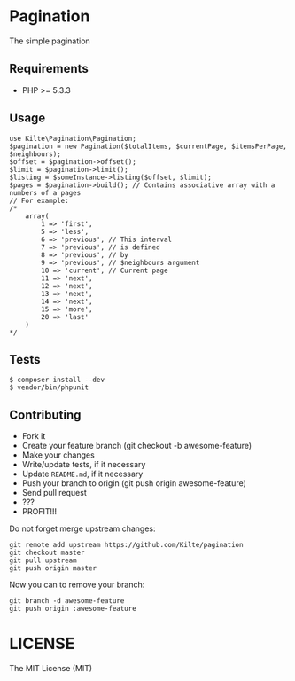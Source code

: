 # Pagination

The simple pagination

## Requirements

- PHP >= 5.3.3

## Usage

    use Kilte\Pagination\Pagination;
    $pagination = new Pagination($totalItems, $currentPage, $itemsPerPage, $neighbours);
    $offset = $pagination->offset();
    $limit = $pagination->limit();
    $listing = $someInstance->listing($offset, $limit);
    $pages = $pagination->build(); // Contains associative array with a numbers of a pages
    // For example:
    /*
        array(
            1 => 'first',
            5 => 'less',
            6 => 'previous', // This interval
            7 => 'previous', // is defined
            8 => 'previous', // by
            9 => 'previous', // $neighbours argument
            10 => 'current', // Current page
            11 => 'next',
            12 => 'next',
            13 => 'next',
            14 => 'next',
            15 => 'more',
            20 => 'last'
        )
    */

## Tests

    $ composer install --dev
    $ vendor/bin/phpunit

## Contributing

- Fork it
- Create your feature branch (git checkout -b awesome-feature)
- Make your changes
- Write/update tests, if it necessary
- Update `README.md`, if it necessary
- Push your branch to origin (git push origin awesome-feature)
- Send pull request
- ???
- PROFIT!!!

Do not forget merge upstream changes:

    git remote add upstream https://github.com/Kilte/pagination
    git checkout master
    git pull upstream
    git push origin master

Now you can to remove your branch:

    git branch -d awesome-feature
    git push origin :awesome-feature

# LICENSE

The MIT License (MIT)
